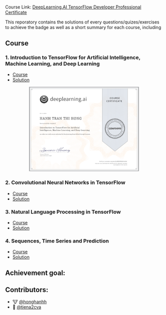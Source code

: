 # 

Course Link: [DeepLearning.AI TensorFlow Developer Professional Certificate](https://www.coursera.org/professional-certificates/tensorflow-in-practice)



This reporatory contains the solutions of every questions/quizes/exercises to achieve the badge as well as a short summary for each course, including

## Course

### 1. Introduction to TensorFlow for Artificial Intelligence, Machine Learning, and Deep Learning

- [Course](https://www.coursera.org/learn/introduction-tensorflow)
- [Solution]()
<p align="center">
    <img src="./Badges/Intro-to-TF.png" width="70%" height="50%" title="Badge 1" >
</p>

### 2. Convolutional Neural Networks in TensorFlow

- [Course](https://www.coursera.org/learn/convolutional-neural-networks-tensorflow)
- [Solution]()

### 3. Natural Language Processing in TensorFlow

- [Course](https://www.coursera.org/learn/natural-language-processing-tensorflow)
- [Solution]()

### 4. Sequences, Time Series and Prediction

- [Course](https://www.coursera.org/learn/tensorflow-sequences-time-series-and-prediction)
- [Solution]()



## Achievement goal:

## Contributors:

- 🐮 [@honghanhh](https://github.com/honghanhh)
- 🐔 [@tiena2cva](https://github.com/tiena2cva)
